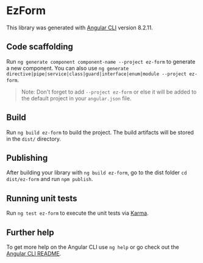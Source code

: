 # EzForm

This library was generated with [Angular CLI](https://github.com/angular/angular-cli) version 8.2.11.

## Code scaffolding

Run `ng generate component component-name --project ez-form` to generate a new component. You can also use `ng generate directive|pipe|service|class|guard|interface|enum|module --project ez-form`.
> Note: Don't forget to add `--project ez-form` or else it will be added to the default project in your `angular.json` file. 

## Build

Run `ng build ez-form` to build the project. The build artifacts will be stored in the `dist/` directory.

## Publishing

After building your library with `ng build ez-form`, go to the dist folder `cd dist/ez-form` and run `npm publish`.

## Running unit tests

Run `ng test ez-form` to execute the unit tests via [Karma](https://karma-runner.github.io).

## Further help

To get more help on the Angular CLI use `ng help` or go check out the [Angular CLI README](https://github.com/angular/angular-cli/blob/master/README.md).
